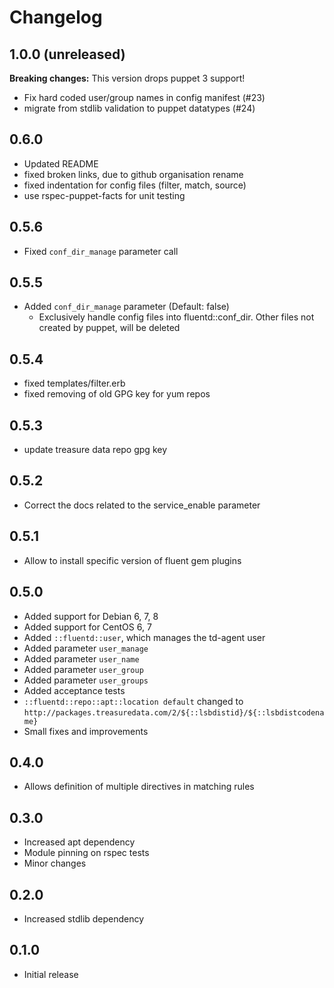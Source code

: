 # Changelog

## 1.0.0 (unreleased)

**Breaking changes:** This version drops puppet 3 support!

* Fix hard coded user/group names in config manifest (#23)
* migrate from stdlib validation to puppet datatypes (#24)

## 0.6.0
* Updated README
* fixed broken links, due to github organisation rename
* fixed indentation for config files (filter, match, source)
* use rspec-puppet-facts for unit testing

## 0.5.6
* Fixed `conf_dir_manage` parameter call

## 0.5.5
* Added `conf_dir_manage` parameter (Default: false)
  * Exclusively handle config files into fluentd::conf_dir. Other files not created by puppet, will be deleted

## 0.5.4
* fixed templates/filter.erb
* fixed removing of old GPG key for yum repos

## 0.5.3
* update treasure data repo gpg key

## 0.5.2
* Correct the docs related to the service_enable parameter

## 0.5.1
* Allow to install specific version of fluent gem plugins

## 0.5.0
* Added support for Debian 6, 7, 8
* Added support for CentOS 6, 7
* Added `::fluentd::user`, which manages the td-agent user
* Added parameter `user_manage`
* Added parameter `user_name`
* Added parameter `user_group`
* Added parameter `user_groups`
* Added acceptance tests
* `::fluentd::repo::apt::location default` changed to
  `http://packages.treasuredata.com/2/${::lsbdistid}/${::lsbdistcodename}`
* Small fixes and improvements

## 0.4.0
* Allows definition of multiple directives in matching rules

## 0.3.0
* Increased apt dependency
* Module pinning on rspec tests
* Minor changes

## 0.2.0
* Increased stdlib dependency

## 0.1.0
* Initial release
